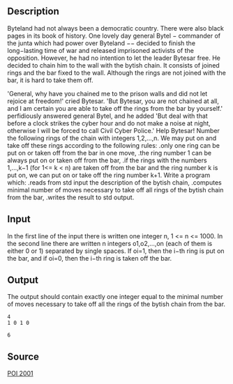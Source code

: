 <h2>Description</h2><p>Byteland had not always been a democratic country. There were also black pages in its book of history. One lovely day general Bytel − commander of the junta which had power over Byteland −− decided to finish the long−lasting time of war and released imprisoned activists of the opposition. However, he had no intention to let the leader Bytesar free. He decided to chain him to the wall with the bytish chain. It consists of joined rings and the bar fixed to the wall. Although the rings are not joined with the bar, it is hard to take them off.
</p>'General, why have you chained me to the prison walls and did not let rejoice at freedom!' cried Bytesar.
'But Bytesar, you are not chained at all, and I am certain you are able to take off the rings from the bar by yourself.' perfidiously answered general Bytel, and he added 'But deal with that before a clock strikes the cyber hour and do not make a noise at night, otherwise I will be forced to call Civil Cyber Police.'
Help Bytesar! Number the following rings of the chain with integers 1,2,...,n. We may put on and take off these rings according to the following rules:
.only one ring can be put on or taken off from the bar in one move, 
.the ring number 1 can be always put on or taken off from the bar, 
.if the rings with the numbers 1,...,k−1 (for 1&lt;= k &lt; n) are taken off from the bar and the ring number k is put on, we can put on or take off the ring number k+1.
Write a program which:
.reads from std input the description of the bytish chain, 
.computes minimal number of moves necessary to take off all rings of the bytish chain from the bar,
.writes the result to std output. <h2>Input</h2><p>In the first line of the input there is written one integer n, 1 &lt;= n &lt;= 1000. In the second line there are written n integers o1,o2,...,on (each of them is either 0 or 1) separated by single spaces. If oi=1, then the i−th ring is put on the bar, and if oi=0, then the i−th ring is taken off the bar.</p><h2>Output</h2><p>The output should contain exactly one integer equal to the minimal number of moves necessary to take off all the rings of the bytish chain from the bar.</p><pre><code class="language-input1">4
1 0 1 0</code></pre><pre><code class="language-output1">6</code></pre><h2>Source</h2><a href="searchproblem?field=source&amp;key=POI+2001">POI 2001</a>